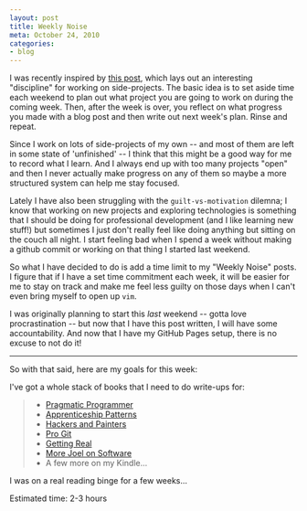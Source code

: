 ```yaml
---
layout: post
title: Weekly Noise
meta: October 24, 2010
categories:
- blog
---
```

I was recently inspired by [this post](http://techblog.ironfroggy.com/2010/10/weekly-noise-quiet-before-storm.html), which lays out an interesting "discipline" for
working on side-projects.  The basic idea is to set aside time each weekend to plan out what project you are going to work on during the coming week.  Then, after the
week is over, you reflect on what progress you made with a blog post and then write out next week's plan. Rinse and repeat.

Since I work on lots of side-projects of my own -- and most of them are left in some state of 'unfinished' -- I think that this might be a good way for me to record what
I learn.  And I always end up with too many projects "open" and then I never actually make progress on any of them so maybe a more structured system can help me stay
focused.

Lately I have also been struggling with the `guilt-vs-motivation` dilemna; I know that working on new projects and exploring technologies is something that I
should be doing for professional development (and I like learning new stuff!) but sometimes I just don't really feel like doing anything but sitting on the couch all
night.  I start feeling bad when I spend a week without making a github commit or working on that thing I started last weekend.  

So what I have decided to do is add a
time limit to my "Weekly Noise" posts.  I figure that if I have a set time commitment each week, it will be easier for me to stay on track and make me feel less guilty
on those days when I can't even bring myself to open up `vim`.

I was originally planning to start this *last* weekend -- gotta love procrastination -- but now that I have this post written, I will have some accountability.  And now
that I have my GitHub Pages setup, there is no excuse to not do it!

---

So with that said, here are my goals for this week:

I've got a whole stack of books that I need to do write-ups for:

>* [Pragmatic Programmer](http://www.pragprog.com/the-pragmatic-programmer)
>* [Apprenticeship Patterns](http://apprenticeship-patterns.labs.oreilly.com/)
>* [Hackers and Painters](http://oreilly.com/catalog/9780596006624/)
>* [Pro Git](http://progit.org/book/)
>* [Getting Real](http://gettingreal.37signals.com/toc.php)
>* [More Joel on Software](http://www.amazon.com/More-Joel-Software-Occasionally-Developers/dp/1430209879)
>* A few more on my Kindle...

I was on a real reading binge for a few weeks...

Estimated time: 2-3 hours
